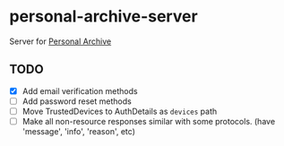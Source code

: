 # personal-archive-server
Server for [Personal Archive](https://personalarchive.herokuapp.com)

## TODO

- [X] Add email verification methods
- [ ] Add password reset methods
- [ ] Move TrustedDevices to AuthDetails as ```devices``` path
- [ ] Make all non-resource responses similar with some protocols. (have 'message', 'info', 'reason', etc)
